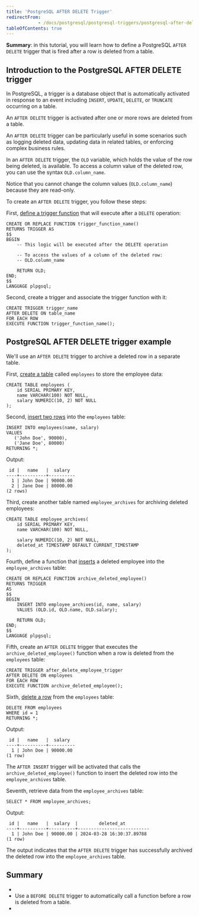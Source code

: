 ```yaml
---
title: 'PostgreSQL AFTER DELETE Trigger'
redirectFrom: 
            - /docs/postgresql/postgresql-triggers/postgresql-after-delete-trigger/
tableOfContents: true
---
```



**Summary**: in this tutorial, you will learn how to define a PostgreSQL `AFTER DELETE` trigger that is fired after a row is deleted from a table.





## Introduction to the PostgreSQL AFTER DELETE trigger





In PostgreSQL, a trigger is a database object that is automatically activated in response to an event including `INSERT`, `UPDATE`, `DELETE`, or `TRUNCATE` occurring on a table.





An `AFTER DELETE` trigger is activated after one or more rows are deleted from a table.





An `AFTER DELETE` trigger can be particularly useful in some scenarios such as logging deleted data, updating data in related tables, or enforcing complex business rules.





In an `AFTER DELETE` trigger, the `OLD` variable, which holds the value of the row being deleted, is available. To access a column value of the deleted row, you can use the syntax `OLD.column_name`.





Notice that you cannot change the column values (`OLD.column_name`) because they are read-only.





To create an `AFTER DELETE` trigger, you follow these steps:





First, [define a trigger function](https://www.postgresqltutorial.com/postgresql-plpgsql/postgresql-create-function/) that will execute after a `DELETE` operation:





```
CREATE OR REPLACE FUNCTION trigger_function_name()
RETURNS TRIGGER AS
$$
BEGIN
    -- This logic will be executed after the DELETE operation

    -- To access the values of a column of the deleted row:
    -- OLD.column_name

    RETURN OLD;
END;
$$
LANGUAGE plpgsql;
```





Second, create a trigger and associate the trigger function with it:





```
CREATE TRIGGER trigger_name
AFTER DELETE ON table_name
FOR EACH ROW
EXECUTE FUNCTION trigger_function_name();
```





## PostgreSQL AFTER DELETE trigger example





We'll use an `AFTER DELETE` trigger to archive a deleted row in a separate table.





First, [create a table](/docs/postgresql/postgresql-create-table) called `employees` to store the employee data:





```
CREATE TABLE employees (
    id SERIAL PRIMARY KEY,
    name VARCHAR(100) NOT NULL,
    salary NUMERIC(10, 2) NOT NULL
);
```





Second, [insert two rows](/docs/postgresql/postgresql-insert-multiple-rows) into the `employees` table:





```
INSERT INTO employees(name, salary)
VALUES
   ('John Doe', 90000),
   ('Jane Doe', 80000)
RETURNING *;
```





Output:





```
 id |   name   |  salary
----+----------+----------
  1 | John Doe | 90000.00
  2 | Jane Doe | 80000.00
(2 rows)
```





Third, create another table named `employee_archives` for archiving deleted employees:





```
CREATE TABLE employee_archives(
    id SERIAL PRIMARY KEY,
    name VARCHAR(100) NOT NULL,

    salary NUMERIC(10, 2) NOT NULL,
    deleted_at TIMESTAMP DEFAULT CURRENT_TIMESTAMP
);
```





Fourth, define a function that [inserts](/docs/postgresql/postgresql-insert) a deleted employee into the `employee_archives` table:





```
CREATE OR REPLACE FUNCTION archive_deleted_employee()
RETURNS TRIGGER
AS
$$
BEGIN
    INSERT INTO employee_archives(id, name, salary)
    VALUES (OLD.id, OLD.name, OLD.salary);

    RETURN OLD;
END;
$$
LANGUAGE plpgsql;
```





Fifth, create an `AFTER DELETE` trigger that executes the `archive_deleted_employee()` function when a row is deleted from the `employees` table:





```
CREATE TRIGGER after_delete_employee_trigger
AFTER DELETE ON employees
FOR EACH ROW
EXECUTE FUNCTION archive_deleted_employee();
```





Sixth, [delete a row](/docs/postgresql/postgresql-delete) from the `employees` table:





```
DELETE FROM employees
WHERE id = 1
RETURNING *;
```





Output:





```
 id |   name   |  salary
----+----------+----------
  1 | John Doe | 90000.00
(1 row)
```





The `AFTER INSERT` trigger will be activated that calls the `archive_deleted_employee()` function to insert the deleted row into the `employee_archives` table.





Seventh, retrieve data from the `employee_archives` table:





```
SELECT * FROM employee_archives;
```





Output:





```
 id |   name   |  salary  |        deleted_at
----+----------+----------+---------------------------
  1 | John Doe | 90000.00 | 2024-03-28 16:30:37.89788
(1 row)
```





The output indicates that the `AFTER DELETE` trigger has successfully archived the deleted row into the `employee_archives` table.





## Summary





- 
- Use a `BEFORE DELETE` trigger to automatically call a function before a row is deleted from a table.
- 


